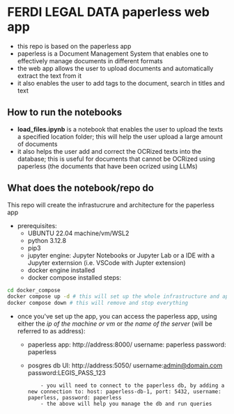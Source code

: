 # **FERDI LEGAL DATA paperless web app**
 - this repo is based on the paperless app
 - paperless is a Document Management System that enables one to effectively manage documents in different formats
 - the web app allows the user to upload documents and automatically extract the text from it
 - it also enables the user to add tags to the document, search in titles and text
## How to run the notebooks
 - **load_files.ipynb** is a notebook that enables the user to upload the texts a specified location folder; this will help the user upload a large amount of documents
 - it also helps the user add and correct the OCRized texts into the database; this is useful for documents that cannot be OCRized using paperless (the documents that have been ocrized using LLMs)
## What does the notebook/repo do
This repo will create the infrastucrure and architecture for the paperless app
- prerequisites:
    - UBUNTU 22.04 machine/vm/WSL2
    - python 3.12.8
    - pip3
    - jupyter engine: Jupyter Notebooks or Jupyter Lab or a IDE with a Jupyter
      externsion (i.e. VSCode with Jupter extension)
    - docker engine installed
    - docker compose installed
steps:
```bash
cd docker_compose
docker compose up -d # this will set up the whole infrastructure and app
docker compose down # this will remove and stop everything
```
 - once you've set up the app, you can access the paperless app, using either the *ip of the machine or vm* or *the name of the server* (will be referred to as address):
    -   paperless app:
            http://address:8000/
            username: paperless
            password: paperless
    -   posgres db UI:
            http://address:5050/
            username:admin@domain.com
            password:LEGIS_PASS_123

                - you will need to connect to the paperless db, by adding a new connection to: host: paperless-db-1, port: 5432, username: paperless, password: paperless
                - the above will help you manage the db and run queries
            
